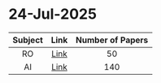 # 24-Jul-2025

| Subject | Link | Number of Papers |
|:-----:|:----:|:----------------:|
| RO | [Link](https://github.com/KJaebye/EmbodiedAI-Robotics-arXiv-Daily-Reporter/tree/main/24-Jul-2025/RO) | 50 |
| AI | [Link](https://github.com/KJaebye/EmbodiedAI-Robotics-arXiv-Daily-Reporter/tree/main/24-Jul-2025/AI) | 140 |
